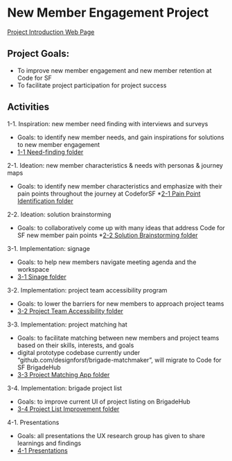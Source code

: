 # New Member Engagement Project

[Project Introduction Web Page](http://old.codeforsanfrancisco.org/research-group/projects/NewMemberEngagement/)

## Project Goals:

* To improve new member engagement and new member retention at Code for SF
* To facilitate project participation for project success 

## Activities

1-1. Inspiration: new member need finding with interviews and surveys
* Goals: to identify new member needs, and gain inspirations for solutions to new member engagement
* [1-1 Need-finding folder](./1-1_Inspiration_Interviews-Serveys-NeedFindings/)

2-1. Ideation: new member characteristics & needs with personas & journey maps
* Goals: to identify new member characteristics and emphasize with their pain points throughout the journey at CodeforSF 
*[2-1 Pain Point Identification folder ](./2-1_Ideation_Personas-JourneyMaps-PainPoints)

2-2. Ideation: solution brainstorming
* Goals: to collaboratively come up with many ideas that address Code for SF new member pain points
*[2-2 Solution Brainstorming folder](./2-2_Ideation_BrainstormSolutions)

3-1. Implementation: signage
* Goals: to help new members navigate meeting agenda and the workspace
* [3-1 Sinage folder](./3-1_Implementation_Signage)

3-2. Implementation: project team accessibility program
* Goals: to lower the barriers for new members to approach project teams
* [3-2 Project Team Accessibility folder](./3-2_Implementation_TeamAccessibility)

3-3. Implementation: project matching hat
* Goals: to facilitate matching between new members and project teams based on their skills, interests, and goals
* digital prototype codebase currently under “github.com/designforsf/brigade-matchmaker”, will migrate to Code for SF BrigadeHub 
* [3-3 Project Matching App folder](./3-3_Implementation_ProjectMatchingHat)

3-4. Implementation: brigade project list
* Goals: to improve current UI of project listing on BrigadeHub
* [3-4 Project List Improvement folder](./3-4_Implementation_BrigadehubProjectList)
 
4-1. Presentations
* Goals: all presentations the UX research group has given to share learnings and findings 
* [4-1 Presentations](./4-1_Presentations)


